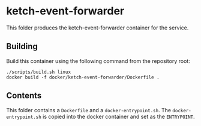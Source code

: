 # ketch-event-forwarder

This folder produces the ketch-event-forwarder container for the service.

## Building

Build this container using the following command from the repository root:

```shell
./scripts/build.sh linux
docker build -f docker/ketch-event-forwarder/Dockerfile .
```

## Contents

This folder contains a `Dockerfile` and a `docker-entrypoint.sh`. The `docker-entrypoint.sh` is copied into the docker
container and set as the `ENTRYPOINT`.
